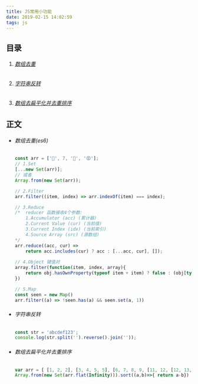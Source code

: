 ```yaml
---
title: JS常用小功能
date: 2019-02-15 14:02:59
tags: js
---
```

##  <left>目录</left>
 1. ###### [数组去重](#20190215001)
 2. ###### [字符串反转](#20190215002)
 3. ###### [数组去扁平化并去重排序](#20190215003)
##  <left>正文</left>
- <h6 id="20190215001">数组去重(es6)</h2>

	```javascript
	const arr = ['🙂', 7, '🙂', '😡'];
	// 1.Set
	[...new Set(arr)];
	// 或者
	Array.from(new Set(arr));
	
	// 2.Filter
	arr.filter((item, index) => arr.indexOf(item) === index);
	
	// 3.Reduce
	/*  reducer 函数接收4个参数:
		1.Accumulator (acc) (累计器)
		2.Current Value (cur) (当前值)
		3.Current Index (idx) (当前索引)
		4.Source Array (src) (源数组)
	*/
	arr.reduce((acc, cur) => 
		return acc.includes(cur) ? acc : [...acc, cur], []);
		
	// 4.Object 键值对
	array.filter(function(item, index, array){
        return obj.hasOwnProperty(typeof item + item) ? false : (obj[typeof item + item] = true)
    })
    
  // 5.Map
  const seen = new Map()
  arr.filter((a) => !seen.has(a) && seen.set(a, 1))
    ```
 - <h6 id="20190215002">字符串反转</h2>
 
	```javascript
	const str = 'abcdef123';
	console.log(str.split('').reverse().join(''));
	```
 - <h6 id="20190215003">数组去扁平化并去重排序</h2>
 
	```javascript
	var arr = [ [1, 2, 2], [3, 4, 5, 5], [6, 7, 8, 9, [11, 12, [12, 13, [14] ] ] ], 10];
	Array.from(new Set(arr.flat(Infinity))).sort((a,b)=>{ return a-b})
	```


	

